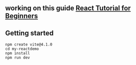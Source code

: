 ## working on this guide [React Tutorial for Beginners](https://www.youtube.com/watch?v=SqcY0GlETPk)

## Getting started
```
npm create vite@4.1.0
cd my-reactdemo
npm install
npm run dev
```
